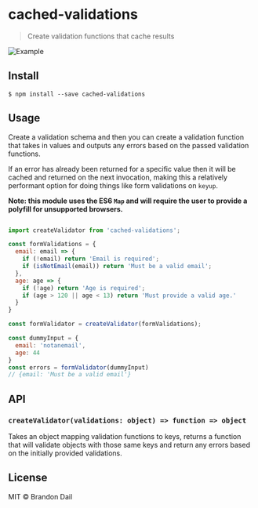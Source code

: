 # cached-validations

> Create validation functions that cache results

![Example](http://i.imgur.com/N3srEa3.png)

## Install

```
$ npm install --save cached-validations
```

## Usage

Create a validation schema and then you can create a validation function that takes in values and outputs any errors based on the passed validation functions.

If an error has already been returned for a specific value then it will be cached and returned on the next invocation, making this a relatively performant option for doing things like form validations on `keyup`.

**Note: this module uses the ES6 `Map` and will require the user to provide a polyfill for unsupported browsers.**

```js

import createValidator from 'cached-validations';

const formValidations = {
  email: email => {
    if (!email) return 'Email is required';
    if (isNotEmail(email)) return 'Must be a valid email';
  },
  age: age => {
    if (!age) return 'Age is required';
    if (age > 120 || age < 13) return 'Must provide a valid age.'
  }
}

const formValidator = createValidator(formValidations);

const dummyInput = {
  email: 'notanemail',
  age: 44
}
const errors = formValidator(dummyInput)
// {email: 'Must be a valid email'}
```


## API

### `createValidator(validations: object) => function => object`
Takes an object mapping validation functions to keys, returns
a function that will validate objects with those same keys and
return any errors based on the initially provided validations.

## License

MIT © Brandon Dail
